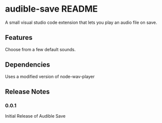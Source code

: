# audible-save README

A small visual studio code extension that lets you play an audio file on save.

## Features

Choose from a few default sounds. 

## Dependencies
Uses a modified version of node-wav-player

## Release Notes

### 0.0.1 
Initial Release of Audible Save